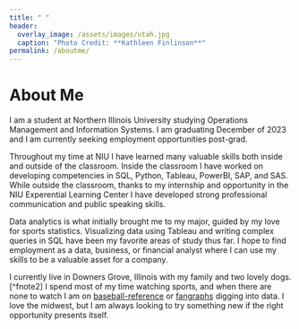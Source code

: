 ```yaml
---
title: " "
header:
  overlay_image: /assets/images/utah.jpg
  caption: "Photo Credit: **Kathleen Finlinson**"
permalink: /aboutme/
---
```


# About Me
I am a student at Northern Illinois University studying
Operations Management and Information Systems. 
I am graduating December of 2023 and I am currently seeking
employment opportunities post-grad.

Throughout my time at NIU I have learned many valuable skills
both inside and outside of the classroom. Inside the classroom 
I have worked on developing competencies in SQL, Python, Tableau,
PowerBI, SAP, and SAS. While outside the classroom, thanks to my internship
and opportunity in the NIU Experential Learning Center I have developed
strong professional communication and public speaking skills.

Data analytics is what initially brought me to my major, guided
by my love for sports statistics. Visualizing data using Tableau and writing 
complex queries in SQL have been my favorite areas of study thus far.
I hope to find employment as a data, business, or financial analyst
where I can use my skills to be a valuable asset for a company.

I currently live in Downers Grove, Illinois with my family and two lovely dogs.[^fnote2]
I spend most of my time watching sports, and when there are none to watch
I am on [baseball-reference](baseball-reference.com) or [fangraphs](fangraphs.com) digging into data.
I love the midwest, but I am always looking to try something new if the right opportunity
presents itself.
